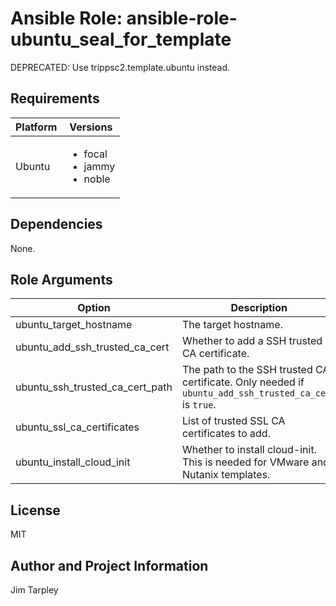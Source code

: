 <!-- BEGIN_ANSIBLE_DOCS -->

# Ansible Role: ansible-role-ubuntu_seal_for_template
DEPRECATED: Use trippsc2.template.ubuntu instead.

## Requirements

| Platform | Versions |
| -------- | -------- |
| Ubuntu | <ul><li>focal</li><li>jammy</li><li>noble</li></ul> |

## Dependencies

None.

## Role Arguments
|Option|Description|Type|Required|Choices|Default|
|---|---|---|---|---|---|
| ubuntu_target_hostname | The target hostname. | str | yes |  |  |
| ubuntu_add_ssh_trusted_ca_cert | Whether to add a SSH trusted CA certificate. | bool | no |  | false |
| ubuntu_ssh_trusted_ca_cert_path | The path to the SSH trusted CA certificate. Only needed if `ubuntu_add_ssh_trusted_ca_cert` is `true`. | path | no |  |  |
| ubuntu_ssl_ca_certificates | List of trusted SSL CA certificates to add. | list | no |  |  |
| ubuntu_install_cloud_init | Whether to install cloud-init. This is needed for VMware and Nutanix templates. | bool | no |  | false |


## License
MIT

## Author and Project Information
Jim Tarpley
<!-- END_ANSIBLE_DOCS -->
